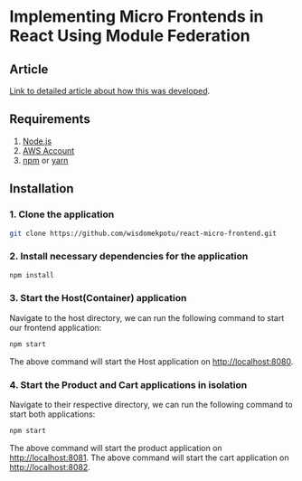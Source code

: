 # Implementing Micro Frontends in React Using Module Federation

## Article

[Link to detailed article about how this was developed]().

## Requirements

1. [Node.js](https://nodejs.org/)
2. [AWS Account](https://aws.amazon.com/)
3. [npm](https://www.npmjs.com/) or [yarn](https://yarnpkg.com/)

## Installation

### 1. **Clone the application**

```sh
git clone https://github.com/wisdomekpotu/react-micro-frontend.git
```

### 2. **Install necessary dependencies for the application**

```sh
npm install
```

### 3. **Start the Host(Container) application**

Navigate to the host directory, we can run the following command to start our frontend application:

```sh
npm start
```

The above command will start the Host application on [http://localhost:8080](http://localhost:8080).

### 4. **Start the Product and Cart applications in isolation**

Navigate to their respective directory, we can run the following command to start both applications:

```sh
npm start
```

The above command will start the product application on [http://localhost:8081](http://localhost:8081).
The above command will start the cart application on [http://localhost:8082](http://localhost:8082).

